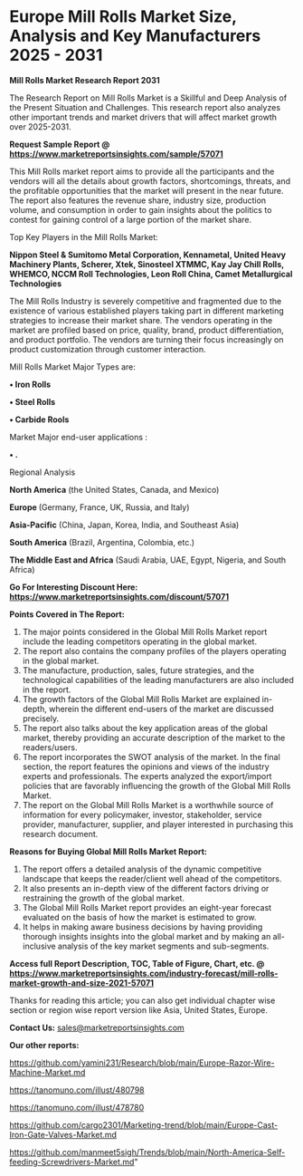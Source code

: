 # Europe Mill Rolls Market Size, Analysis and Key Manufacturers 2025 - 2031

<strong>Mill Rolls Market Research Report 2031</strong>

The Research Report on Mill Rolls Market is a Skillful and Deep Analysis of the Present Situation and Challenges. This research report also analyzes other important trends and market drivers that will affect market growth over 2025-2031.

<strong>Request Sample Report @ <a href=https://www.marketreportsinsights.com/sample/57071>https://www.marketreportsinsights.com/sample/57071</a></strong>

This Mill Rolls market report aims to provide all the participants and the vendors will all the details about growth factors, shortcomings, threats, and the profitable opportunities that the market will present in the near future. The report also features the revenue share, industry size, production volume, and consumption in order to gain insights about the politics to contest for gaining control of a large portion of the market share.

Top Key Players in the Mill Rolls Market:

<strong>Nippon Steel & Sumitomo Metal Corporation, Kennametal, United Heavy Machinery Plants, Scherer, Xtek, Sinosteel XTMMC, Kay Jay Chill Rolls, WHEMCO, NCCM Roll Technologies, Leon Roll China, Camet Metallurgical Technologies</strong>

The Mill Rolls Industry is severely competitive and fragmented due to the existence of various established players taking part in different marketing strategies to increase their market share. The vendors operating in the market are profiled based on price, quality, brand, product differentiation, and product portfolio. The vendors are turning their focus increasingly on product customization through customer interaction.

Mill Rolls Market Major Types are:

<strong>• Iron Rolls

• Steel Rolls

• Carbide Rools</strong>

Market Major end-user applications :

<strong>• .</strong>

Regional Analysis

</u><strong><b>North America</b></strong> (the United States, Canada, and Mexico)

<strong><b>Europe </b></strong>(Germany, France, UK, Russia, and Italy)

<strong><b>Asia-Pacific</b></strong> (China, Japan, Korea, India, and Southeast Asia)

<strong><b>South America</b></strong> (Brazil, Argentina, Colombia, etc.)

<strong><b>The Middle East and Africa</b></strong> (Saudi Arabia, UAE, Egypt, Nigeria, and South Africa)

<strong>Go For Interesting Discount Here: <a href=https://www.marketreportsinsights.com/discount/57071>https://www.marketreportsinsights.com/discount/57071</a></strong>

<strong>Points Covered in The Report:</strong>
<ol>
  <li>The major points considered in the Global Mill Rolls Market report include the leading competitors operating in the global market.</li>
  <li>The report also contains the company profiles of the players operating in the global market.</li>
  <li>The manufacture, production, sales, future strategies, and the technological capabilities of the leading manufacturers are also included in the report.</li>
  <li>The growth factors of the Global Mill Rolls Market are explained in-depth, wherein the different end-users of the market are discussed precisely.</li>
  <li>The report also talks about the key application areas of the global market, thereby providing an accurate description of the market to the readers/users.</li>
  <li>The report incorporates the SWOT analysis of the market. In the final section, the report features the opinions and views of the industry experts and professionals. The experts analyzed the export/import policies that are favorably influencing the growth of the Global Mill Rolls Market.</li>
  <li>The report on the Global Mill Rolls Market is a worthwhile source of information for every policymaker, investor, stakeholder, service provider, manufacturer, supplier, and player interested in purchasing this research document.</li>
</ol>
<strong>Reasons for Buying Global Mill Rolls Market Report:</strong>

<ol>
  <li>The report offers a detailed analysis of the dynamic competitive landscape that keeps the reader/client well ahead of the competitors.</li>
  <li>It also presents an in-depth view of the different factors driving or restraining the growth of the global market.</li>
  <li>The Global Mill Rolls Market report provides an eight-year forecast evaluated on the basis of how the market is estimated to grow.</li>
  <li>It helps in making aware business decisions by having providing thorough insights insights into the global market and by making an all-inclusive analysis of the key market segments and sub-segments.</li>
</ol>
<strong>Access full Report Description, TOC, Table of Figure, Chart, etc. @ <a href=https://www.marketreportsinsights.com/industry-forecast/mill-rolls-market-growth-and-size-2021-57071>https://www.marketreportsinsights.com/industry-forecast/mill-rolls-market-growth-and-size-2021-57071</a></strong>


Thanks for reading this article; you can also get individual chapter wise section or region wise report version like Asia, United States, Europe.

<strong>Contact Us:</strong>
sales@marketreportsinsights.com

<strong>Our other reports:</strong>

<a href=https://github.com/yamini231/Research/blob/main/Europe-Razor-Wire-Machine-Market.md>https://github.com/yamini231/Research/blob/main/Europe-Razor-Wire-Machine-Market.md</a>

<a href=https://tanomuno.com/illust/480798>https://tanomuno.com/illust/480798</a>

<a href=https://tanomuno.com/illust/478780>https://tanomuno.com/illust/478780</a>

<a href=https://github.com/cargo2301/Marketing-trend/blob/main/Europe-Cast-Iron-Gate-Valves-Market.md>https://github.com/cargo2301/Marketing-trend/blob/main/Europe-Cast-Iron-Gate-Valves-Market.md</a>

<a href=https://github.com/manmeet5sigh/Trends/blob/main/North-America-Self-feeding-Screwdrivers-Market.md>https://github.com/manmeet5sigh/Trends/blob/main/North-America-Self-feeding-Screwdrivers-Market.md</a>"
